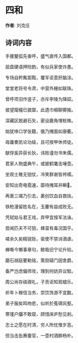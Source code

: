 # 四和

**作者**: 刘克庄

## 诗词内容

手援鍪弧先奋呼，盛气直传入国都。

屈盘硬语押险韵，有似兵家使诈愚。

专场自矜觜距黠，覆军讵意肝脑涂。

堂堂老将号令肃，中营外栅如联珠。

曾呼项羽作竖子，亦斥李陵为降奴。

彼望麾幢已披靡，此遗巾帼聊揶揄。

深藏区脱避石矢，密设鹿角埋桩株。

始犹哆口学张籍，俄乃掩面如唐衢。

毋庸奏凯论功级，且可按甲休师徒。

献俘奚异获长狄，讳败谨勿书朱儒。

君家人物盛典午，或披鹤氅击唾壶。

坐观士稚无铠仗，冷笑群谢皆袴襦。

安知出奇电雹速，靡待掩耳并瞬𪾦。

再衰三竭乃引去，裹创饮血自救扶。

铁枪漫留姓名在，玉麈有益成败无。

凭轼姑与君王戏，弃甲宜按军法诛。

尝闻匹夫不可狃，蜂虿有毒况国乎。

嗟余久矣精锐铄，驱使不禁诗酒虐。

蝉嘶今懒事章句，鲸吸旧宁论升较。

磨石胡庭要勒铭，策勋辕门因舍爵。

备严岂虑偏师攻，理到何妨异议駮。

周公尚存祓禊礼，子贡讵知观蜡乐。

祈年卜稼信当务，崇饮饰游不宜数。

弟子服矣鸣吻悲，似听於菟啸风壑。

寒墐户牖不敢窥，顾惜床庐愁见剥。

志士之愿在时清，穷人所忧惟岁恶。

但当击缶赛蚕官，一壶村酒醉杨朴。


